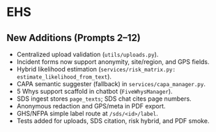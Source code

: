 # EHS

## New Additions (Prompts 2–12)
- Centralized upload validation (`utils/uploads.py`).
- Incident forms now support anonymity, site/region, and GPS fields.
- Hybrid likelihood estimation (`services/risk_matrix.py: estimate_likelihood_from_text`).
- CAPA semantic suggester (fallback) in `services/capa_manager.py`.
- 5 Whys support scaffold in chatbot (`FiveWhysManager`).
- SDS ingest stores `page_texts`; SDS chat cites page numbers.
- Anonymous redaction and GPS/meta in PDF export.
- GHS/NFPA simple label route at `/sds/<id>/label`.
- Tests added for uploads, SDS citation, risk hybrid, and PDF smoke.
